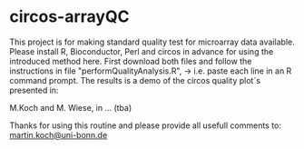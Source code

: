 circos-arrayQC
==============

This project is for making standard quality test for microarray data available.
Please install R, Bioconductor, Perl and circos in advance for using the introduced method here.
First download both files and follow the instructions in file "performQualityAnalysis.R", 
-> i.e. paste each line in an R command prompt.
The results is a demo of the circos quality plot´s presented in:

M.Koch and M. Wiese, in ... (tba)

Thanks for using this routine
and please provide all usefull comments to:
martin.koch@uni-bonn.de